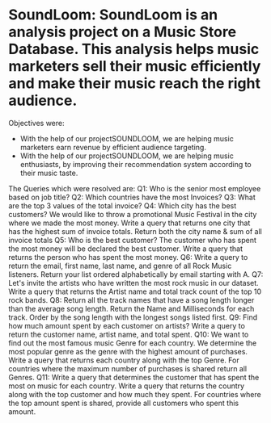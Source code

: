 # SoundLoom: SoundLoom is an analysis project on a Music Store Database. This analysis helps music marketers sell their music efficiently and make their music reach the right audience.

Objectives were:
* With the help of our projectSOUNDLOOM, we are helping music marketers earn revenue by efficient audience targeting.
* With the help of our projectSOUNDLOOM, we are helping music enthusiasts, by improving their recommendation system according to their music taste.

The Queries which were resolved are:
Q1: Who is the senior most employee based on job title?
Q2: Which countries have the most Invoices?
Q3: What are the top 3 values of the total invoice?
Q4: Which city has the best customers? We would like to throw a promotional Music Festival in the city where we made the most money. Write a query that returns one city that has the highest sum of invoice totals. Return both the city name & sum of all invoice totals
Q5: Who is the best customer? The customer who has spent the most money will be declared the best customer. Write a query that returns the person who has spent the most money.
Q6: Write a query to return the email, first name, last name, and genre of all Rock Music listeners. Return your list ordered alphabetically by email starting with A.
Q7: Let's invite the artists who have written the most rock music in our dataset. Write a query that returns the Artist name and total track count of the top 10 rock bands.
Q8: Return all the track names that have a song length longer than the average song length. Return the Name and Milliseconds for each track. Order by the song length with the longest songs listed first.
Q9: Find how much amount spent by each customer on artists? Write a query to return the customer name, artist name, and total spent.
Q10: We want to find out the most famous music Genre for each country. We determine the most popular genre as the genre with the highest amount of purchases. Write a query that returns each country along with the top Genre. For countries where the maximum number of purchases is shared return all Genres.
Q11: Write a query that determines the customer that has spent the most on music for each country. Write a query that returns the country along with the top customer and how much they spent. For countries where the top amount spent is shared, provide all customers who spent this amount.
